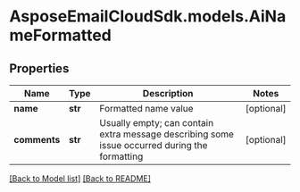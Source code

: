 # AsposeEmailCloudSdk.models.AiNameFormatted
## Properties
Name | Type | Description | Notes
------------ | ------------- | ------------- | -------------
**name** | **str** | Formatted name value              | [optional] 
**comments** | **str** | Usually empty; can contain extra message describing some issue occurred during the formatting              | [optional] 



[[Back to Model list]](Models.md) [[Back to README]](README.md)


